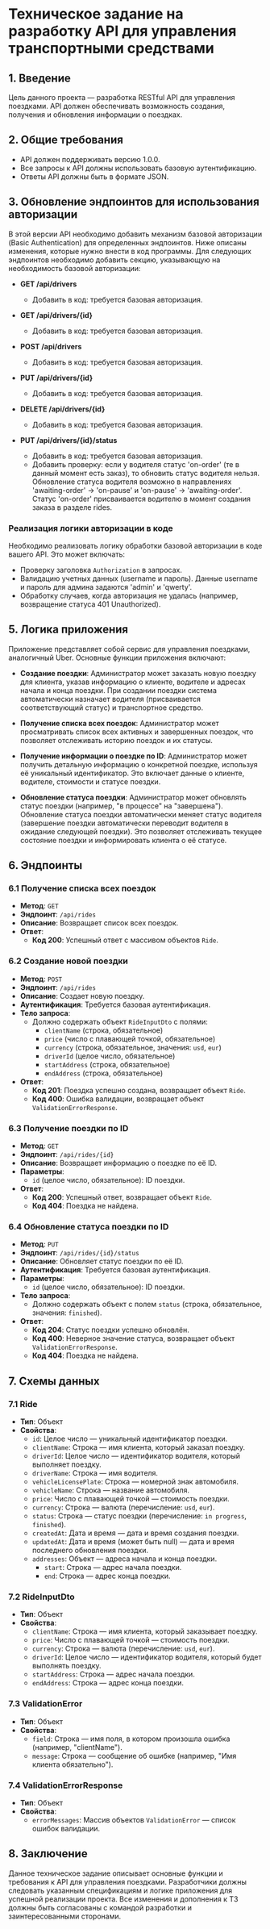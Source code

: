 # Техническое задание на разработку API для управления транспортными средствами

## 1. Введение

Цель данного проекта — разработка RESTful API для управления поездками. API должен обеспечивать возможность создания,
получения и обновления информации о поездках.

## 2. Общие требования

- API должен поддерживать версию 1.0.0.
- Все запросы к API должны использовать базовую аутентификацию.
- Ответы API должны быть в формате JSON.

## 3. Обновление эндпоинтов для использования авторизации

В этой версии API необходимо добавить механизм базовой авторизации (Basic Authentication) для определенных эндпоинтов.
Ниже описаны изменения, которые нужно внести в код программы.
Для следующих эндпоинтов необходимо добавить секцию, указывающую на необходимость базовой авторизации:

- **GET /api/drivers**
    - Добавить в код: требуется базовая авторизация.

- **GET /api/drivers/{id}**
    - Добавить в код: требуется базовая авторизация.

- **POST /api/drivers**
    - Добавить в код: требуется базовая авторизация.

- **PUT /api/drivers/{id}**
    - Добавить в код: требуется базовая авторизация.

- **DELETE /api/drivers/{id}**
    - Добавить в код: требуется базовая авторизация.

- **PUT /api/drivers/{id}/status**
    - Добавить в код: требуется базовая авторизация.
    - Добавить проверку: если у водителя статус 'on-order' (те в данный момент есть заказ), то обновить статус водителя нельзя.
  Обновление статуса водителя возможно в направлениях 'awaiting-order' -> 'on-pause' и 'on-pause' -> 'awaiting-order'. 
  Статус 'on-order' присваивается водителю в момент создания заказа в разделе rides.

### Реализация логики авторизации в коде

Необходимо реализовать логику обработки базовой авторизации в коде вашего API. Это может включать:

- Проверку заголовка `Authorization` в запросах.
- Валидацию учетных данных (username и пароль). Данные username и пароль для админа задаются 'admin' и 'qwerty'.
- Обработку случаев, когда авторизация не удалась (например, возвращение статуса 401 Unauthorized).

## 5. Логика приложения

Приложение представляет собой сервис для управления поездками, аналогичный Uber. Основные функции приложения включают:

- **Создание поездки**: Администратор может заказать новую поездку для клиента, указав информацию о клиенте, водителе 
  и адресах начала и конца
  поездки. При создании поездки система автоматически назначает водителя (присваивается соответствующий статус) и 
  транспортное средство.

- **Получение списка всех поездок**: Администратор может просматривать список всех активных и завершенных
  поездок, что позволяет отслеживать историю поездок и их статусы.

- **Получение информации о поездке по ID**: Администратор может получить детальную информацию о конкретной поездке,
  используя её уникальный идентификатор. Это включает данные о клиенте, водителе, стоимости и статусе поездки.

- **Обновление статуса поездки**: Администратор может обновлять статус поездки (например, "в процессе" на
   "завершена"). Обновление статуса поездки автоматически меняет статус водителя (завершение поездки автоматически 
   переводит водителя в ожидание следующей поездки). Это позволяет отслеживать текущее состояние поездки и информировать 
   клиента о её статусе.

## 6. Эндпоинты

### 6.1 Получение списка всех поездок

- **Метод**: `GET`
- **Эндпоинт**: `/api/rides`
- **Описание**: Возвращает список всех поездок.
- **Ответ**:
    - **Код 200**: Успешный ответ с массивом объектов `Ride`.

### 6.2 Создание новой поездки

- **Метод**: `POST`
- **Эндпоинт**: `/api/rides`
- **Описание**: Создает новую поездку.
- **Аутентификация**: Требуется базовая аутентификация.
- **Тело запроса**:
    - Должно содержать объект `RideInputDto` с полями:
        - `clientName` (строка, обязательное)
        - `price` (число с плавающей точкой, обязательное)
        - `currency` (строка, обязательное, значения: `usd`, `eur`)
        - `driverId` (целое число, обязательное)
        - `startAddress` (строка, обязательное)
        - `endAddress` (строка, обязательное)
- **Ответ**:
    - **Код 201**: Поездка успешно создана, возвращает объект `Ride`.
    - **Код 400**: Ошибка валидации, возвращает объект `ValidationErrorResponse`.

### 6.3 Получение поездки по ID

- **Метод**: `GET`
- **Эндпоинт**: `/api/rides/{id}`
- **Описание**: Возвращает информацию о поездке по её ID.
- **Параметры**:
    - `id` (целое число, обязательное): ID поездки.
- **Ответ**:
    - **Код 200**: Успешный ответ, возвращает объект `Ride`.
    - **Код 404**: Поездка не найдена.

### 6.4 Обновление статуса поездки по ID

- **Метод**: `PUT`
- **Эндпоинт**: `/api/rides/{id}/status`
- **Описание**: Обновляет статус поездки по её ID.
- **Аутентификация**: Требуется базовая аутентификация.
- **Параметры**:
    - `id` (целое число, обязательное): ID поездки.
- **Тело запроса**:
    - Должно содержать объект с полем `status` (строка, обязательное, значения: `finished`).
- **Ответ**:
    - **Код 204**: Статус поездки успешно обновлён.
    - **Код 400**: Неверное значение статуса, возвращает объект `ValidationErrorResponse`.
    - **Код 404**: Поездка не найдена.

## 7. Схемы данных

### 7.1 Ride

- **Тип**: Объект
- **Свойства**:
    - `id`: Целое число — уникальный идентификатор поездки.
    - `clientName`: Строка — имя клиента, который заказал поездку.
    - `driverId`: Целое число — идентификатор водителя, который выполняет поездку.
    - `driverName`: Строка — имя водителя.
    - `vehicleLicensePlate`: Строка — номерной знак автомобиля.
    - `vehicleName`: Строка — название автомобиля.
    - `price`: Число с плавающей точкой — стоимость поездки.
    - `currency`: Строка — валюта (перечисление: `usd`, `eur`).
    - `status`: Строка — статус поездки (перечисление: `in progress`, `finished`).
    - `createdAt`: Дата и время — дата и время создания поездки.
    - `updatedAt`: Дата и время (может быть null) — дата и время последнего обновления поездки.
    - `addresses`: Объект — адреса начала и конца поездки.
        - `start`: Строка — адрес начала поездки.
        - `end`: Строка — адрес конца поездки.

### 7.2 RideInputDto

- **Тип**: Объект
- **Свойства**:
    - `clientName`: Строка — имя клиента, который заказывает поездку.
    - `price`: Число с плавающей точкой — стоимость поездки.
    - `currency`: Строка — валюта (перечисление: `usd`, `eur`).
    - `driverId`: Целое число — идентификатор водителя, который будет выполнять поездку.
    - `startAddress`: Строка — адрес начала поездки.
    - `endAddress`: Строка — адрес конца поездки.

### 7.3 ValidationError

- **Тип**: Объект
- **Свойства**:
    - `field`: Строка — имя поля, в котором произошла ошибка (например, "clientName").
    - `message`: Строка — сообщение об ошибке (например, "Имя клиента обязательно").

### 7.4 ValidationErrorResponse

- **Тип**: Объект
- **Свойства**:
    - `errorMessages`: Массив объектов `ValidationError` — список ошибок валидации.

## 8. Заключение

Данное техническое задание описывает основные функции и требования к API для управления поездками. Разработчики должны
следовать указанным спецификациям и логике приложения для успешной реализации проекта. Все изменения и дополнения к ТЗ
должны быть согласованы с командой разработки и заинтересованными сторонами.